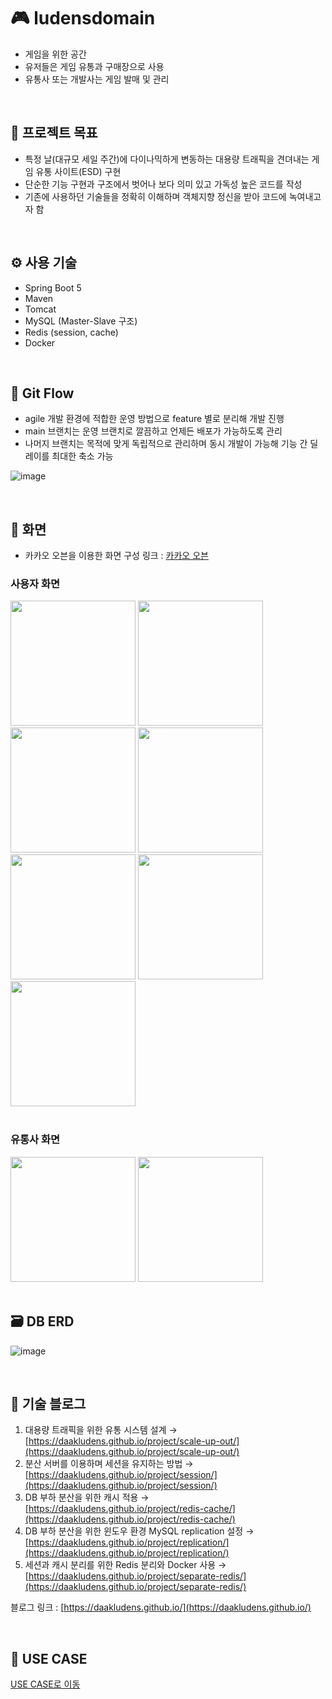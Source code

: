 # 🎮 ludensdomain
- 게임을 위한 공간
- 유저들은 게임 유통과 구매장으로 사용
- 유통사 또는 개발사는 게임 발매 및 관리

<br>

## 📜 프로젝트 목표
- 특정 날(대규모 세일 주간)에 다이나믹하게 변동하는 대용량 트래픽을 견뎌내는 게임 유통 사이트(ESD) 구현
- 단순한 기능 구현과 구조에서 벗어나 보다 의미 있고 가독성 높은 코드를 작성
- 기존에 사용하던 기술들을 정확히 이해하며 객체지향 정신을 받아 코드에 녹여내고자 함

<br>

## ⚙ 사용 기술
- Spring Boot 5 
- Maven
- Tomcat
- MySQL (Master-Slave 구조)
- Redis (session, cache)
- Docker

<br>

## 🚄 Git Flow
- agile 개발 환경에 적합한 운영 방법으로 feature 별로 분리해 개발 진행
- main 브랜치는 운영 브랜치로 깔끔하고 언제든 배포가 가능하도록 관리
- 나머지 브랜치는 목적에 맞게 독립적으로 관리하며 동시 개발이 가능해 기능 간 딜레이를 최대한 축소 가능

![image](https://user-images.githubusercontent.com/71559880/117329750-ecd86500-aecf-11eb-9087-f4c045969f62.png)

<br>

## 📱 화면
- 카카오 오븐을 이용한 화면 구성
링크 : [카카오 오븐](https://ovenapp.io/project/aiaaov0xDr9DgzqKn2hFKsUoEjdvJYDt#ERlTJ)

### 사용자 화면
<div>
  <img width=200, src="https://user-images.githubusercontent.com/71559880/97028473-26cac500-1597-11eb-9976-bd1979d3f6fc.jpg">
  <img width="200" src="https://user-images.githubusercontent.com/71559880/97028891-ae183880-1597-11eb-9624-68fcdea37c99.jpg">
  <img width="200" src="https://user-images.githubusercontent.com/71559880/97028937-b83a3700-1597-11eb-9e82-ea3eadddf74d.jpg">
  <img width="200" src="https://user-images.githubusercontent.com/71559880/97028985-c2f4cc00-1597-11eb-9618-6a5ef363a431.jpg">
</div>
<div>
  <img width="200" src="https://user-images.githubusercontent.com/71559880/97029028-ce47f780-1597-11eb-8432-5cb4c7ba1352.jpg">
  <img width="200" src="https://user-images.githubusercontent.com/71559880/97029059-d738c900-1597-11eb-8372-2efba5950caa.jpg">
  <img width="200" src="https://user-images.githubusercontent.com/71559880/97029082-de5fd700-1597-11eb-8f29-a6e0635724b2.jpg">
</div>

<br>

### 유통사 화면
<div>
  <img width="200" src="https://user-images.githubusercontent.com/71559880/97029114-ec155c80-1597-11eb-9a5b-d9de80f2199d.jpg">
  <img width="200" src="https://user-images.githubusercontent.com/71559880/97029139-f59ec480-1597-11eb-921b-c1171a0f5047.jpg">
</div>

<br>

## 🗃 DB ERD
![image](https://user-images.githubusercontent.com/71559880/111853344-fd537100-895d-11eb-8539-f7513fd5738c.png)

<br>

## 📝 기술 블로그
1. 대용량 트래픽을 위한 유통 시스템 설계 → [https://daakludens.github.io/project/scale-up-out/](https://daakludens.github.io/project/scale-up-out/)
2. 분산 서버를 이용하며 세션을 유지하는 방법 → [https://daakludens.github.io/project/session/](https://daakludens.github.io/project/session/)
3. DB 부하 분산을 위한 캐시 적용 → [https://daakludens.github.io/project/redis-cache/](https://daakludens.github.io/project/redis-cache/)
4. DB 부하 분산을 위한 윈도우 환경 MySQL replication 설정 → [https://daakludens.github.io/project/replication/](https://daakludens.github.io/project/replication/)
5. 세션과 캐시 분리를 위한 Redis 분리와 Docker 사용 → [https://daakludens.github.io/project/separate-redis/](https://daakludens.github.io/project/separate-redis/)

블로그 링크 : [https://daakludens.github.io/](https://daakludens.github.io/)

<br>

## 💽 USE CASE
[USE CASE로 이동](https://github.com/f-lab-edu/ludensdomain.wiki.git)
